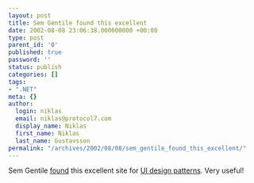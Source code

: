 ```yaml
---
layout: post
title: Sem Gentile found this excellent
date: 2002-08-08 23:06:38.000000000 +00:00
type: post
parent_id: '0'
published: true
password: ''
status: publish
categories: []
tags:
- ".NET"
meta: {}
author:
  login: niklas
  email: niklas@protocol7.com
  display_name: Niklas
  first_name: Niklas
  last_name: Gustavsson
permalink: "/archives/2002/08/08/sem_gentile_found_this_excellent/"
---
```

Sem Gentile [found](http://radio.weblogs.com/0105852/2002/08/08.html#a935) this excellent site for [UI design patterns](http://time-tripper.com/uipatterns/index.html). Very useful!

